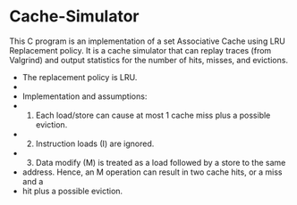 # Cache-Simulator
This C program is an implementation of a set Associative Cache using LRU Replacement policy. 
It is a cache simulator that can replay traces (from Valgrind) and output
statistics for the number of hits, misses, and evictions.
 * The replacement policy is LRU.
 *
 * Implementation and assumptions:
 *  1. Each load/store can cause at most 1 cache miss plus a possible eviction.
 *  2. Instruction loads (I) are ignored.
 *  3. Data modify (M) is treated as a load followed by a store to the same
 *  address. Hence, an M operation can result in two cache hits, or a miss and a
 *  hit plus a possible eviction.
